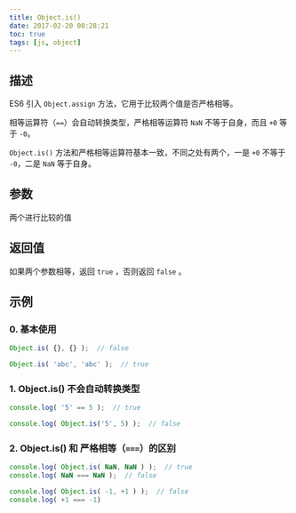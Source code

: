 ```yaml
---
title: Object.is()
date: 2017-02-20 00:28:21
toc: true
tags: [js, object]
---
```


## 描述

ES6 引入 `Object.assign` 方法，它用于比较两个值是否严格相等。

相等运算符（`==`）会自动转换类型，严格相等运算符 `NaN` 不等于自身，而且 `+0` 等于 `-0`。

`Object.is()` 方法和严格相等运算符基本一致，不同之处有两个，一是 `+0` 不等于 `-0`，二是 `NaN` 等于自身。

## 参数

两个进行比较的值

## 返回值

如果两个参数相等，返回 `true` ，否则返回 `false` 。

## 示例

### 0. 基本使用

```js
Object.is( {}, {} );  // false

Object.is( 'abc', 'abc' );  // true
```

### 1. Object.is() 不会自动转换类型

```js
console.log( '5' == 5 );  // true

console.log( Object.is('5', 5) );  // false
```

### 2. Object.is() 和 严格相等（`===`）的区别

```js
console.log( Object.is( NaN, NaN ) );  // true
console.log( NaN === NaN );  // false

console.log( Object.is( -1, +1 ) );  // false
console.log( +1 === -1)
```